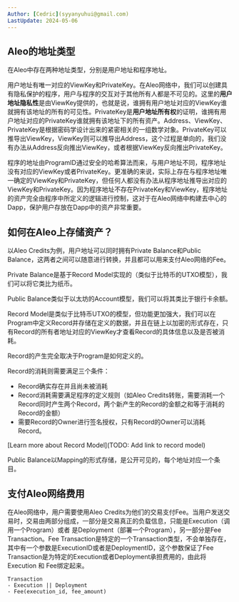```yaml
---
Author: [Cedric](syyanyuhui@gmail.com)
LastUpdate: 2024-05-06 
---
```


## Aleo的地址类型

在Aleo中存在两种地址类型，分别是用户地址和程序地址。

用户地址有唯一对应的ViewKey和PrivateKey。在Aleo网络中，我们可以创建具有隐私保护的程序，用户与程序的交互对于其他所有人都是不可见的。这里的**用户地址隐私性**是由ViewKey提供的，也就是说，谁拥有用户地址对应的ViewKey谁就拥有该地址的所有的可见性。PrivateKey是**用户地址所有权**的证明，谁拥有用户地址对应的PrivateKey谁就拥有该地址下的所有资产。Address、ViewKey、PrivateKey是根据密码学设计出来的紧密相关的一组数学对象。PrivateKey可以推导出ViewKey，ViewKey则可以推导出Address，这个过程是单向的，我们没有办法从Address反向推出ViewKey，或者根据ViewKey反向推出PrivateKey。



程序的地址由ProgramID通过安全的哈希算法而来，与用户地址不同，程序地址没有对应的ViewKey或者PrivateKey。更准确的来说，实际上存在与程序地址唯一确定的ViewKey和PrivateKey，但任何人都没有办法从程序地址推导出对应的ViewKey和PrivateKey。因为程序地址不存在PrivateKey和ViewKey，程序地址的资产完全由程序中所定义的逻辑进行控制，这对于在Aleo网络中构建去中心的Dapp，保护用户存放在Dapp中的资产非常重要。



## 如何在Aleo上存储资产？

以Aleo Credits为例，用户地址可以同时拥有Private Balance和Public Balance，这两者之间可以随意进行转换，并且都可以用来支付Aleo网络的Fee。

Private Balance是基于Record Model实现的（类似于比特币的UTXO模型），我们可以将它类比为纸币。

Public Balance类似于以太坊的Account模型，我们可以将其类比于银行卡余额。

Record Model是类似于比特币UTXO的模型，但功能更加强大，我们可以在Program中定义Record并存储在定义的数据，并且在链上以加密的形式存在，只有Record的所有者地址对应的ViewKey才查看Record的具体信息以及是否被消耗。

Record的产生完全取决于Program是如何定义的。

Record的消耗则需要满足三个条件：

- Record确实存在并且尚未被消耗
- Record消耗需要满足程序的定义规则（如Aleo Credits转账，需要消耗一个Record同时产生两个Record，两个新产生的Record的金额之和等于消耗的Record的金额）
- 需要Record的Owner进行签名授权，只有Record的Owner可以消耗Record。

[Learn more about Record Model](TODO: Add link to record model)



Public Balance以Mapping的形式存储，是公开可见的，每个地址对应一个条目。



## 支付Aleo网络费用

在Aleo网络中，用户需要使用Aleo Credits为他们的交易支付Fee。当用户发送交易时，交易由两部分组成，一部分是交易真正的负载信息，只能是Execution（调用一个Program）或者 是Deployment（部署一个Program），另一部分是Fee Transaction。Fee Transaction是特定的一个Transaction类型，不会单独存在，其中有一个参数是ExecutionID或者是DeploymentID，这个参数保证了Fee Transaction是为特定的Execution或者Deployment承担费用的，由此将Execution 和 Fee绑定起来。

```
Transaction
- Execution || Deployment
- Fee(execution_id, fee_amount)
```

